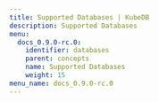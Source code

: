 ```yaml
---
title: Supported Databases | KubeDB
description: Supported Databases
menu:
  docs_0.9.0-rc.0:
    identifier: databases
    parent: concepts
    name: Supported Databases
    weight: 15
menu_name: docs_0.9.0-rc.0
---
```

